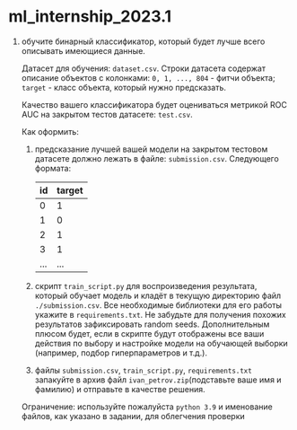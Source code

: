 # ml_internship_2023.1

1) обучите бинарный классификатор, который будет лучше всего описывать имеющиеся данные.

   Датасет для обучения: `dataset.csv`. Строки датасета содержат описание объектов с колонками: `0, 1, ..., 804` - фитчи объекта; `target` - класс объекта, который нужно предсказать.

   Качество вашего классификатора будет оцениваться метрикой ROC AUC на закрытом тестов датасете: `test.csv`.

   Как оформить:
   1) предсказание лучшей вашей модели на закрытом тестовом датасете должно лежать в файле: `submission.csv`. Cледующего формата:
     
      | id  | target |
      |-----|--------|
      | 0   | 1      |
      | 1   | 0      |
      | 2   | 1      |
      | 3   | 1      |
      | ... | ...    |

   2) скрипт `train_script.py` для воспроизведения результата, который обучает модель и кладёт в текущую директорию файл `./submission.csv`.
     Все необходимые библиотеки для его работы укажите в `requirements.txt`. Не забудьте для получения похожих результатов зафиксировать random seeds.
     Дополнительным плюсом будет, если в скрипте будут отображены все ваши действия по выбору и настройке модели на обучающей выборки (например, подбор гиперпараметров и т.д.).

   3) файлы `submission.csv`, `train_script.py`, `requirements.txt` запакуйте в архив файл `ivan_petrov.zip`(подставьте ваше имя и фамилию) и отправьте в качестве решения.

   Ограничение: используйте пожалуйста `python 3.9` и именование файлов, как указано в задании, для облегчения проверки
